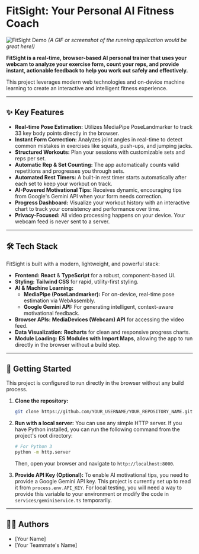 # FitSight: Your Personal AI Fitness Coach

![FitSight Demo](https://storage.googleapis.com/maker-suite-project-files-prod/ai-apps/fitsight-demo.gif)
*(A GIF or screenshot of the running application would be great here!)*

**FitSight is a real-time, browser-based AI personal trainer that uses your webcam to analyze your exercise form, count your reps, and provide instant, actionable feedback to help you work out safely and effectively.**

This project leverages modern web technologies and on-device machine learning to create an interactive and intelligent fitness experience.

---

## ✨ Key Features

*   **Real-time Pose Estimation:** Utilizes MediaPipe PoseLandmarker to track 33 key body points directly in the browser.
*   **Instant Form Correction:** Analyzes joint angles in real-time to detect common mistakes in exercises like squats, push-ups, and jumping jacks.
*   **Structured Workouts:** Plan your sessions with customizable sets and reps per set.
*   **Automatic Rep & Set Counting:** The app automatically counts valid repetitions and progresses you through sets.
*   **Automated Rest Timers:** A built-in rest timer starts automatically after each set to keep your workout on track.
*   **AI-Powered Motivational Tips:** Receives dynamic, encouraging tips from Google's Gemini API when your form needs correction.
*   **Progress Dashboard:** Visualize your workout history with an interactive chart to track your consistency and performance over time.
*   **Privacy-Focused:** All video processing happens on your device. Your webcam feed is never sent to a server.

---

## 🛠️ Tech Stack

FitSight is built with a modern, lightweight, and powerful stack:

*   **Frontend:** **React** & **TypeScript** for a robust, component-based UI.
*   **Styling:** **Tailwind CSS** for rapid, utility-first styling.
*   **AI & Machine Learning:**
    *   **MediaPipe (PoseLandmarker):** For on-device, real-time pose estimation via WebAssembly.
    *   **Google Gemini API:** For generating intelligent, context-aware motivational feedback.
*   **Browser APIs:** **MediaDevices (Webcam) API** for accessing the video feed.
*   **Data Visualization:** **Recharts** for clean and responsive progress charts.
*   **Module Loading:** **ES Modules with Import Maps**, allowing the app to run directly in the browser without a build step.

---

## 🚀 Getting Started

This project is configured to run directly in the browser without any build process.

1.  **Clone the repository:**
    ```bash
    git clone https://github.com/YOUR_USERNAME/YOUR_REPOSITORY_NAME.git
    ```
2.  **Run with a local server:**
    You can use any simple HTTP server. If you have Python installed, you can run the following command from the project's root directory:
    ```bash
    # For Python 3
    python -m http.server
    ```
    Then, open your browser and navigate to `http://localhost:8000`.

3.  **Provide API Key (Optional):**
    To enable AI motivational tips, you need to provide a Google Gemini API key. This project is currently set up to read it from `process.env.API_KEY`. For local testing, you will need a way to provide this variable to your environment or modify the code in `services/geminiService.ts` temporarily.

---

## 🧑‍💻 Authors

*   [Your Name]
*   [Your Teammate's Name]
